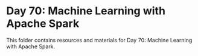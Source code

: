 # Day 70: Machine Learning with Apache Spark

This folder contains resources and materials for Day 70: Machine Learning with Apache Spark.